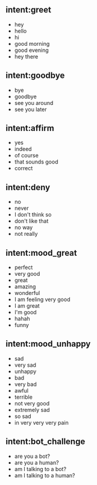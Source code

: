 ## intent:greet
- hey
- hello
- hi
- good morning
- good evening
- hey there

## intent:goodbye
- bye
- goodbye
- see you around
- see you later

## intent:affirm
- yes
- indeed
- of course
- that sounds good
- correct

## intent:deny
- no
- never
- I don't think so
- don't like that
- no way
- not really

## intent:mood_great
- perfect
- very good
- great
- amazing
- wonderful
- I am feeling very good
- I am great
- I'm good
- hahah
- funny

## intent:mood_unhappy
- sad
- very sad
- unhappy
- bad
- very bad
- awful
- terrible
- not very good
- extremely sad
- so sad
- in very very very pain

## intent:bot_challenge
- are you a bot?
- are you a human?
- am I talking to a bot?
- am I talking to a human?
